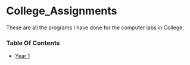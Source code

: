 # College_Assignments

These are all the programs I have done for the computer labs in College.


### Table Of Contents

* [Year 1](Year%201/)